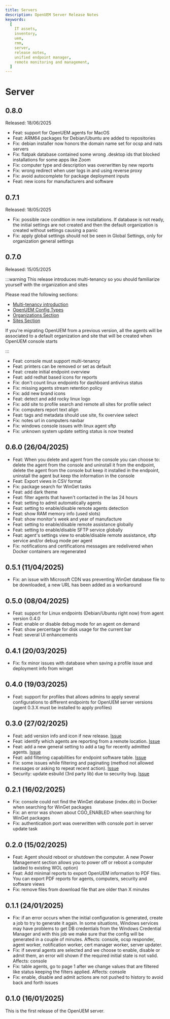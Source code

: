 ```yaml
---
title: Servers
description: OpenUEM Server Release Notes
keywords:
  [
    IT assets,
    inventory,
    uem,
    rmm,
    server,
    release notes,
    unified endpoint manager,
    remote monitoring and management,
  ]
---
```


# Server

## 0.8.0

Released: 18/06/2025

- Feat: support for OpenUEM agents for MacOS
- Feat: ARM64 packages for Debian/Ubuntu are added to repositories
- Fix: debian installer now honors the domain name set for ocsp and nats servers
- Fix: flatpak database contained some wrong .desktop ids that blocked installations for some apps like Zoom
- Fix: computer type and description was overwritten by new reports
- Fix: wrong redirect when user logs in and using reverse proxy
- Fix: avoid autocomplete for package deployment inputs
- Feat: new icons for manufacturers and software

## 0.7.1

Released: 18/05/2025

- Fix: possible race condition in new installations. If database is not ready, the initial settings are not created and then the default organization is created without settings causing a panic
- Fix: apply global settings should not be seen in Global Settings, only for organization general settings

## 0.7.0

Released: 15/05/2025

:::warning
This release introduces multi-tenancy so you should familiarize yourself with the organization and sites

Please read the following sections:

- [Multi-tenancy introduction](/docs/04-Console/02-multi-tenancy.md)
- [OpenUEM Config Types](/docs/05-Administration/00-config-types.md)
- [Organizations Section](/docs/05-Administration/10-organizations.md)
- [Sites Section](/docs/05-Administration/11-sites.md)

If you're migrating OpenUEM from a previous version, all the agents will be associated to a default organization and site that will be created when OpenUEM console starts

:::

- Feat: console must support multi-tenancy
- Feat: printers can be removed or set as default
- Feat: create initial endpoint overview
- Feat: add redhat based icons for reports
- Fix: don't count linux endpoints for dashboard antivirus status
- Fix: missing agents stream retention policy
- Fix: add new brand icons
- Feat: detect and add rocky linux logo
- Fix: add site to profile search and remote all sites for profile select
- Fix: computers report text align
- Feat: tags and metadata should use site, fix overview select
- Fix: notes url in computers navbar
- Fix: windows console issues with linux agent sftp
- Fix: unknown system update setting status is now treated

## 0.6.0 (26/04/2025)

- Feat: When you delete and agent from the console you can choose to: delete the agent from the console and uninstall it from the endpoint, delete the agent from the console but keep it installed in the endpoint, uninstall the agent but keep the information in the console
- Feat: Export views in CSV format
- Fix: package search for WinGet tasks
- Feat: add dark theme
- Feat: filter agents that haven't contacted in the las 24 hours
- Feat: setting to admit automatically agents
- Feat: setting to enable/disable remote agents detection
- Feat: show RAM memory info (used slots)
- Feat: show monitor's week and year of manufacture
- Feat: setting to enable/disable remote assistance globally
- Feat: setting to enable/disable SFTP service globally
- Feat: agent's settings view to enable/disable remote assistance, sftp service and/or debug mode per agent
- Fix: notifications and certifications messages are redelivered when Docker containers are regenerated

## 0.5.1 (11/04/2025)

- Fix: an issue with Microsoft CDN was preventing WinGet database file to be downloaded, a new URL has been added as a workaround

## 0.5.0 (08/04/2025)

- Feat: support for Linux endpoints (Debian/Ubuntu right now) from agent version 0.4.0
- Feat: enable or disable debug mode for an agent on demand
- Feat: show percentage for disk usage for the current bar
- Feat: several UI enhancements

## 0.4.1 (20/03/2025)

- Fix: fix minor issues with database when saving a profile issue and deployment info from winget

## 0.4.0 (19/03/2025)

- Feat: support for profiles that allows admins to apply several configurations to different endpoints for OpenUEM server versions (agent 0.3.X must be installed to apply profiles)

## 0.3.0 (27/02/2025)

- Feat: add version info and icon if new release. [Issue](https://github.com/open-uem/openuem-console/issues/22)
- Feat: identify which agents are reporting from a remote location. [Issue](https://github.com/open-uem/openuem-console/issues/25)
- Feat: add a new general setting to add a tag for recently admitted agents. [Issue](https://github.com/open-uem/openuem-console/issues/19)
- Feat: add filtering capabilities for endpoint software table. [Issue](https://github.com/open-uem/openuem-console/issues/32)
- Fix: some issues while filtering and paginating (method not allowed messages or asking to repeat recent action). [Issue](https://github.com/open-uem/openuem-console/issues/26)
- Security: update esbuild (3rd party lib) due to security bug. [Issue](https://github.com/open-uem/openuem-console/issues/35)

## 0.2.1 (16/02/2025)

- Fix: console could not find the WinGet database (index.db) in Docker when searching for WinGet packages
- Fix: an error was shown about CGO_ENABLED when searching for WinGet packages
- Fix: authentication port was overwritten with console port in server update task

## 0.2.0 (15/02/2025)

- Feat: Agent should reboot or shutdown the computer. A new Power Management section allows you to power off or reboot a computer (added to existing WOL option)
- Feat: Add minimal reports to export OpenUEM information to PDF files. You can export PDF reports for agents, computers, security and software views
- Fix: remove files from download file that are older than X minutes

## 0.1.1 (24/01/2025)

- Fix: if an error occurs when the initial configuration is generated, create a job to try to generate it again. In some situations, Windows services may have problems to get DB credentials from the Windows Credential Manager and with this job we make sure that the config will be generated in a couple of minutes. Affects: console, ocsp responder, agent worker, notification worker, cert manager worker, server updater.
- Fix: if several agents are selected and we choose to enable, disable or admit them, an error will shown if the required initial state is not valid. Affects: console
- Fix: table agents, go to page 1 after we change values that are filtered like status keeping the filters applied. Affects: console
- Fix: enable, disable and admit actions are not pushed to history to avoid back and forth issues

## 0.1.0 (16/01/2025)

This is the first release of the OpenUEM server.
